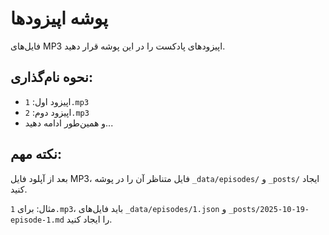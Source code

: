 # پوشه اپیزودها

فایل‌های MP3 اپیزودهای پادکست را در این پوشه قرار دهید.

## نحوه نام‌گذاری:
- اپیزود اول: `1.mp3`
- اپیزود دوم: `2.mp3`
- و همین‌طور ادامه دهید...

## نکته مهم:
بعد از آپلود فایل MP3، فایل متناظر آن را در پوشه `_data/episodes/` و `_posts/` ایجاد کنید.

مثال: برای `1.mp3`، باید فایل‌های `_data/episodes/1.json` و `_posts/2025-10-19-episode-1.md` را ایجاد کنید.
